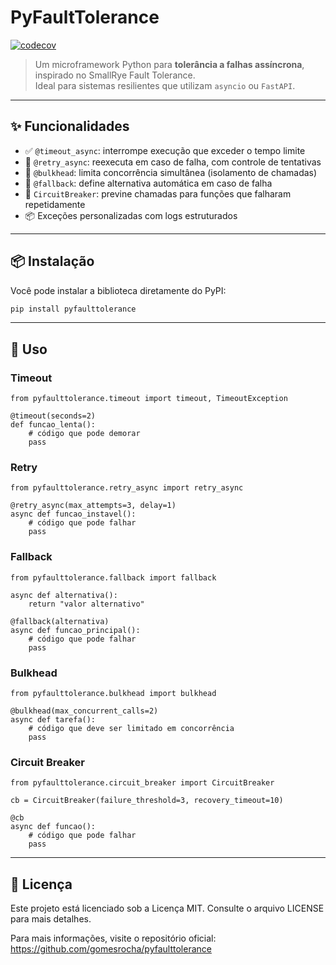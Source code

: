 # PyFaultTolerance

[![codecov](https://codecov.io/gh/gomesrocha/pyfaulttolerance/graph/badge.svg?token=2BTCB8BN3V)](https://codecov.io/gh/gomesrocha/pyfaulttolerance)


> Um microframework Python para **tolerância a falhas assíncrona**, inspirado no SmallRye Fault Tolerance.  
> Ideal para sistemas resilientes que utilizam `asyncio` ou `FastAPI`.

---

## ✨ Funcionalidades

- ✅ `@timeout_async`: interrompe execução que exceder o tempo limite
- 🔁 `@retry_async`: reexecuta em caso de falha, com controle de tentativas
- 🧱 `@bulkhead`: limita concorrência simultânea (isolamento de chamadas)
- 🔌 `@fallback`: define alternativa automática em caso de falha
- 🚧 `CircuitBreaker`: previne chamadas para funções que falharam repetidamente
- 📦 Exceções personalizadas com logs estruturados

---

## 📦 Instalação
Você pode instalar a biblioteca diretamente do PyPI:

```bash
pip install pyfaulttolerance
```

---
## 🚀 Uso

### Timeout

```
from pyfaulttolerance.timeout import timeout, TimeoutException

@timeout(seconds=2)
def funcao_lenta():
    # código que pode demorar
    pass

```

### Retry

```
from pyfaulttolerance.retry_async import retry_async

@retry_async(max_attempts=3, delay=1)
async def funcao_instavel():
    # código que pode falhar
    pass

```

### Fallback
```
from pyfaulttolerance.fallback import fallback

async def alternativa():
    return "valor alternativo"

@fallback(alternativa)
async def funcao_principal():
    # código que pode falhar
    pass

```

### Bulkhead
```
from pyfaulttolerance.bulkhead import bulkhead

@bulkhead(max_concurrent_calls=2)
async def tarefa():
    # código que deve ser limitado em concorrência
    pass

```

### Circuit Breaker
```
from pyfaulttolerance.circuit_breaker import CircuitBreaker

cb = CircuitBreaker(failure_threshold=3, recovery_timeout=10)

@cb
async def funcao():
    # código que pode falhar
    pass

```

---
## 📄 Licença
Este projeto está licenciado sob a Licença MIT. Consulte o arquivo LICENSE para mais detalhes.

Para mais informações, visite o repositório oficial: https://github.com/gomesrocha/pyfaulttolerance

